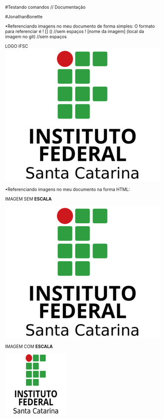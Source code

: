 
#Testando comandos // Documentação

#JonathanBonette

•Referenciando imagens no meu documento de forma simples:
  O formato para referenciar é ! [] () //sem espaços
  ! [nome da imagem] (local da imagem no git) //sem espaços

LOGO IFSC
![IFSC](Imagens/logoifsc.png)

•Referenciando imagens no meu documento na forma HTML:

<p>
  IMAGEM SEM <b>ESCALA</b>
</p>
<img src = "Imagens/logoifsc.png">
<p>
  IMAGEM COM <b>ESCALA</b>
</p>

<img src = "Imagens/logoifsc.png" width = 200 height = 200 >
